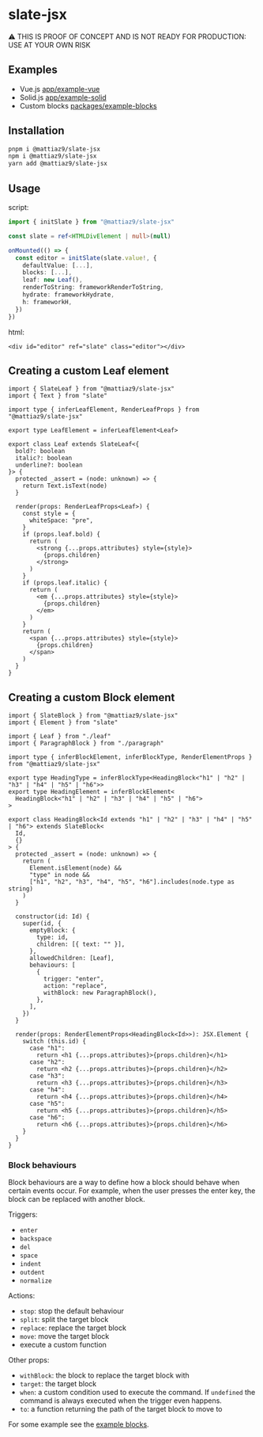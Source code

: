 # slate-jsx

⚠️ THIS IS PROOF OF CONCEPT AND IS NOT READY FOR PRODUCTION: USE AT YOUR OWN RISK

## Examples

- Vue.js [app/example-vue](./apps/example-vue/)
- Solid.js [app/example-solid](./apps/example-solid/)
- Custom blocks [packages/example-blocks](./packages/example-blocks/)

## Installation

```bash
pnpm i @mattiaz9/slate-jsx
npm i @mattiaz9/slate-jsx
yarn add @mattiaz9/slate-jsx
```

## Usage

script:

```ts
import { initSlate } from "@mattiaz9/slate-jsx"

const slate = ref<HTMLDivElement | null>(null)

onMounted(() => {
  const editor = initSlate(slate.value!, {
    defaultValue: [...],
    blocks: [...],
    leaf: new Leaf(),
    renderToString: frameworkRenderToString,
    hydrate: frameworkHydrate,
    h: frameworkH,
  })
})
```

html:

```tsx
<div id="editor" ref="slate" class="editor"></div>
```

## Creating a custom Leaf element

```tsx
import { SlateLeaf } from "@mattiaz9/slate-jsx"
import { Text } from "slate"

import type { inferLeafElement, RenderLeafProps } from "@mattiaz9/slate-jsx"

export type LeafElement = inferLeafElement<Leaf>

export class Leaf extends SlateLeaf<{
  bold?: boolean
  italic?: boolean
  underline?: boolean
}> {
  protected _assert = (node: unknown) => {
    return Text.isText(node)
  }

  render(props: RenderLeafProps<Leaf>) {
    const style = {
      whiteSpace: "pre",
    }
    if (props.leaf.bold) {
      return (
        <strong {...props.attributes} style={style}>
          {props.children}
        </strong>
      )
    }
    if (props.leaf.italic) {
      return (
        <em {...props.attributes} style={style}>
          {props.children}
        </em>
      )
    }
    return (
      <span {...props.attributes} style={style}>
        {props.children}
      </span>
    )
  }
}
```

## Creating a custom Block element

```tsx
import { SlateBlock } from "@mattiaz9/slate-jsx"
import { Element } from "slate"

import { Leaf } from "./leaf"
import { ParagraphBlock } from "./paragraph"

import type { inferBlockElement, inferBlockType, RenderElementProps } from "@mattiaz9/slate-jsx"

export type HeadingType = inferBlockType<HeadingBlock<"h1" | "h2" | "h3" | "h4" | "h5" | "h6">>
export type HeadingElement = inferBlockElement<
  HeadingBlock<"h1" | "h2" | "h3" | "h4" | "h5" | "h6">
>

export class HeadingBlock<Id extends "h1" | "h2" | "h3" | "h4" | "h5" | "h6"> extends SlateBlock<
  Id,
  {}
> {
  protected _assert = (node: unknown) => {
    return (
      Element.isElement(node) &&
      "type" in node &&
      ["h1", "h2", "h3", "h4", "h5", "h6"].includes(node.type as string)
    )
  }

  constructor(id: Id) {
    super(id, {
      emptyBlock: {
        type: id,
        children: [{ text: "" }],
      },
      allowedChildren: [Leaf],
      behaviours: [
        {
          trigger: "enter",
          action: "replace",
          withBlock: new ParagraphBlock(),
        },
      ],
    })
  }

  render(props: RenderElementProps<HeadingBlock<Id>>): JSX.Element {
    switch (this.id) {
      case "h1":
        return <h1 {...props.attributes}>{props.children}</h1>
      case "h2":
        return <h2 {...props.attributes}>{props.children}</h2>
      case "h3":
        return <h3 {...props.attributes}>{props.children}</h3>
      case "h4":
        return <h4 {...props.attributes}>{props.children}</h4>
      case "h5":
        return <h5 {...props.attributes}>{props.children}</h5>
      case "h6":
        return <h6 {...props.attributes}>{props.children}</h6>
    }
  }
}
```

### Block behaviours

Block behaviours are a way to define how a block should behave when certain events occur.
For example, when the user presses the enter key, the block can be replaced with another block.

Triggers:

- `enter`
- `backspace`
- `del`
- `space`
- `indent`
- `outdent`
- `normalize`

Actions:

- `stop`: stop the default behaviour
- `split`: split the target block
- `replace`: replace the target block
- `move`: move the target block
- execute a custom function

Other props:

- `withBlock`: the block to replace the target block with
- `target`: the target block
- `when`: a custom condition used to execute the command. If `undefined` the command is always executed when the trigger even happens.
- `to`: a function returning the path of the target block to move to

For some example see the [example blocks](./packages/example-blocks/).
